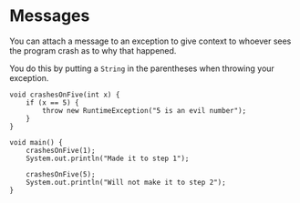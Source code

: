 # Messages

You can attach a message to an exception to give context to
whoever sees the program crash as to why that happened.

You do this by putting a `String` in the parentheses when throwing
your exception.

```java,panics
void crashesOnFive(int x) {
    if (x == 5) {
        throw new RuntimeException("5 is an evil number");
    }
}

void main() {
    crashesOnFive(1);
    System.out.println("Made it to step 1");

    crashesOnFive(5);
    System.out.println("Will not make it to step 2");
}
```